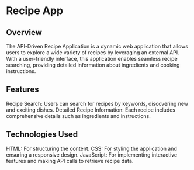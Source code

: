 # Recipe App

## Overview
The API-Driven Recipe Application is a dynamic web application that allows users to explore a wide variety of recipes by leveraging an external API. With a user-friendly interface, this application enables seamless recipe searching, providing detailed information about ingredients and cooking instructions.

## Features
Recipe Search: Users can search for recipes by keywords, discovering new and exciting dishes.
Detailed Recipe Information: Each recipe includes comprehensive details such as ingredients and instructions.

## Technologies Used
HTML: For structuring the content.
CSS: For styling the application and ensuring a responsive design.
JavaScript: For implementing interactive features and making API calls to retrieve recipe data.
